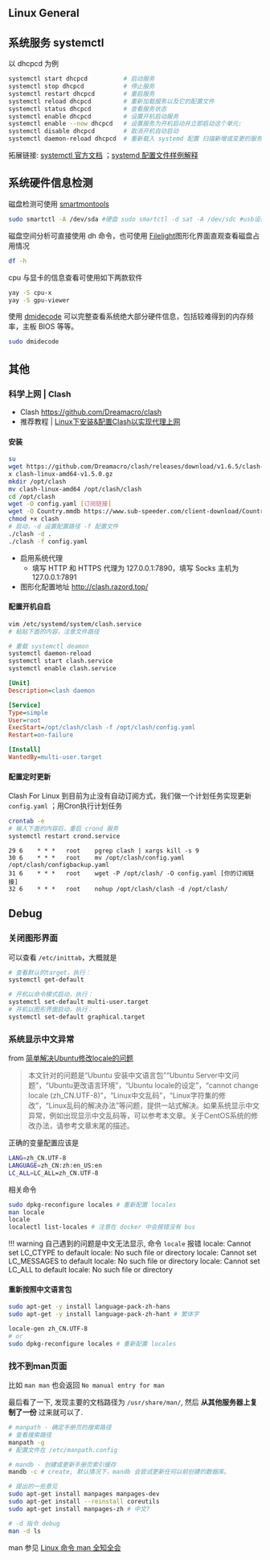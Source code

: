 ## Linux General

## 系统服务 systemctl

以 dhcpcd 为例

```bash
systemctl start dhcpcd          # 启动服务
systemctl stop dhcpcd           # 停止服务
systemctl restart dhcpcd        # 重启服务
systemctl reload dhcpcd         # 重新加载服务以及它的配置文件
systemctl status dhcpcd         # 查看服务状态
systemctl enable dhcpcd         # 设置开机启动服务
systemctl enable --now dhcpcd   # 设置服务为开机启动并立即启动这个单元:
systemctl disable dhcpcd        # 取消开机自动启动
systemctl daemon-reload dhcpcd  # 重新载入 systemd 配置 扫描新增或变更的服务单元 不会重新加载变更的配置 加载变更的配置用 reload
```

拓展链接: [systemctl 官方文档](https://wiki.archlinux.org/index.php/Systemd#Basic_systemctl_usage) ；[systemd 配置文件样例解释](https://www.freedesktop.org/software/systemd/man/systemd.service.html#Examples)  

## 系统硬件信息检测

磁盘检测可使用 [smartmontools](https://archlinux.org/packages/extra/x86_64/smartmontools/)

```bash
sudo smartctl -A /dev/sda #硬盘 sudo smartctl -d sat -A /dev/sdc #usb设备
```

磁盘空间分析可直接使用 dh 命令，也可使用 [Filelight](https://archlinux.org/packages/extra/x86_64/filelight/)图形化界面直观查看磁盘占用情况

```bash
df -h
```

cpu 与显卡的信息查看可使用如下两款软件

```bash
yay -S cpu-x 
yay -S gpu-viewer
```

使用 [dmidecode](https://archlinux.org/packages/extra/x86_64/dmidecode/) 可以完整查看系统绝大部分硬件信息，包括较难得到的内存频率，主板 BIOS 等等。

```bash
sudo dmidecode
```

## 其他

### 科学上网 | Clash

- Clash <https://github.com/Dreamacro/clash>
- 推荐教程 | [Linux下安装&配置Clash以实现代理上网](https://zhuanlan.zhihu.com/p/369344633)

#### 安装

```bash
su
wget https://github.com/Dreamacro/clash/releases/download/v1.6.5/clash-linux-amd64-v1.6.5.gz 
x clash-linux-amd64-v1.5.0.gz
mkdir /opt/clash
mv clash-linux-amd64 /opt/clash/clash
cd /opt/clash
wget -O config.yaml [订阅链接] 
wget -O Country.mmdb https://www.sub-speeder.com/client-download/Country.mmdb
chmod +x clash
# 启动，-d 设置配置路径 -f 配置文件
./clash -d .
./clash -f config.yaml
```

- 启用系统代理
    - 填写 HTTP 和 HTTPS 代理为 127.0.0.1:7890，填写 Socks 主机为 127.0.0.1:7891
- 图形化配置地址 <http://clash.razord.top/>

#### 配置开机自启

```bash
vim /etc/systemd/system/clash.service
# 粘贴下面的内容，注意文件路径

# 重载 systemctl deamon
systemctl daemon-reload
systemctl start clash.service
systemctl enable clash.service
```

```ini
[Unit]
Description=clash daemon

[Service]
Type=simple
User=root
ExecStart=/opt/clash/clash -f /opt/clash/config.yaml
Restart=on-failure

[Install]
WantedBy=multi-user.target
```

#### 配置定时更新

Clash For Linux 到目前为止没有自动订阅方式，我们做一个计划任务实现更新`config.yaml` ；用Cron执行计划任务

```bash
crontab -e
# 输入下面的内容后，重启 crond 服务
systemctl restart crond.service
```

```text
29 6    * * *   root    pgrep clash | xargs kill -s 9 
30 6    * * *   root    mv /opt/clash/config.yaml /opt/clash/configbackup.yaml 
31 6    * * *   root    wget -P /opt/clash/ -O config.yaml [你的订阅链接]
32 6    * * *   root    nohup /opt/clash/clash -d /opt/clash/
```

## Debug

### 关闭图形界面

可以查看 `/etc/inittab`，大概就是

```bash
# 查看默认的target，执行：
systemctl get-default

# 开机以命令模式启动，执行：
systemctl set-default multi-user.target
# 开机以图形界面启动，执行：
systemctl set-default graphical.target
```

### 系统显示中文异常

from [简单解决Ubuntu修改locale的问题](https://www.cnblogs.com/williamjie/p/9303115.html)

> 本文针对的问题是“Ubuntu 安装中文语言包”“Ubuntu Server中文问题”，“Ubuntu更改语言环境”，“Ubuntu locale的设定”，“cannot change locale (zh_CN.UTF-8)”，“Linux中文乱码”，“Linux字符集的修改”，“Linux乱码的解决办法”等问题，提供一站式解决。如果系统显示中文异常，例如出现显示中文乱码等，可以参考本文章。关于CentOS系统的修改办法，请参考文章末尾的描述。

正确的变量配置应该是

```bash
LANG=zh_CN.UTF-8   
LANGUAGE=zh_CN:zh:en_US:en   
LC_ALL=LC_ALL=zh_CN.UTF-8
```

相关命令

```bash
sudo dpkg-reconfigure locales # 重新配置 locales
man locale
locale
localectl list-locales # 注意在 docker 中会报错没有 bus
```

!!! warning
    自己遇到的问题是中文无法显示, 命令 `locale` 报错
    locale: Cannot set LC_CTYPE to default locale: No such file or directory
    locale: Cannot set LC_MESSAGES to default locale: No such file or directory
    locale: Cannot set LC_ALL to default locale: No such file or directory

#### 重新按照中文语言包

```bash
sudo apt-get -y install language-pack-zh-hans
sudo apt-get -y install language-pack-zh-hant # 繁体字

locale-gen zh_CN.UTF-8
# or
sudo dpkg-reconfigure locales # 重新配置 locales
```

### 找不到man页面

比如 `man man` 也会返回 `No manual entry for man`

最后看了一下, 发现主要的文档路径为 `/usr/share/man/`, 然后 **从其他服务器上复制了一份** 过来就可以了.

```bash
# manpath - 确定手册页的搜索路径
# 查看搜索路径
manpath -g
# 配置文件在 /etc/manpath.config

# mandb - 创建或更新手册页索引缓存
mandb -c # create, 默认情况下，mandb 会尝试更新任何以前创建的数据库。

# 提出的一些意见
sudo apt-get install manpages manpages-dev
sudo apt-get install --reinstall coreutils
sudo apt-get install manpages-zh # 中文?

# -d 指令 debug
man -d ls
```

man 参见 [Linux 命令 man 全知全会](https://segmentfault.com/a/1190000041180612)
